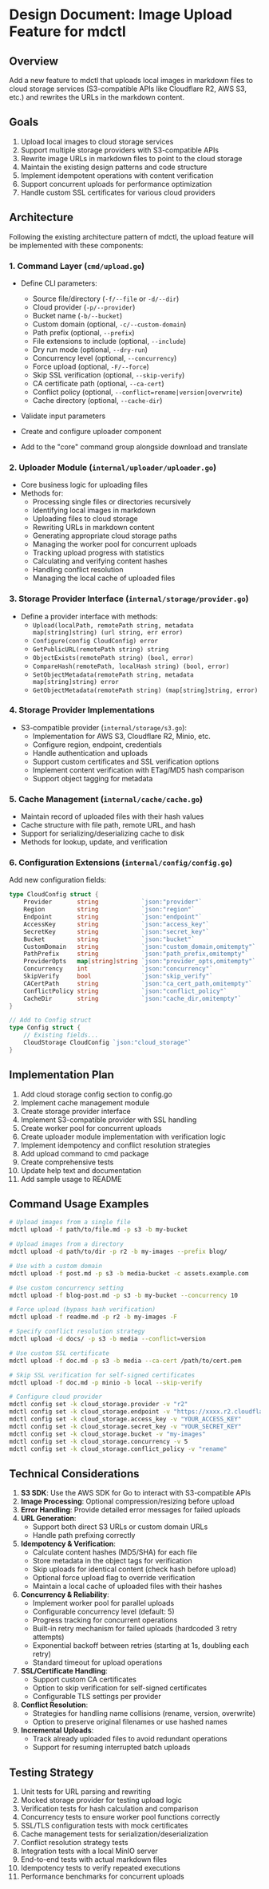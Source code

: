 # Design Document: Image Upload Feature for mdctl

## Overview

Add a new feature to mdctl that uploads local images in markdown files to cloud storage services (S3-compatible APIs like Cloudflare R2, AWS S3, etc.) and rewrites the URLs in the markdown content.

## Goals

1. Upload local images to cloud storage services
2. Support multiple storage providers with S3-compatible APIs
3. Rewrite image URLs in markdown files to point to the cloud storage
4. Maintain the existing design patterns and code structure
5. Implement idempotent operations with content verification
6. Support concurrent uploads for performance optimization
7. Handle custom SSL certificates for various cloud providers

## Architecture

Following the existing architecture pattern of mdctl, the upload feature will be implemented with these components:

### 1. Command Layer (`cmd/upload.go`)

- Define CLI parameters:
  - Source file/directory (`-f/--file` or `-d/--dir`)
  - Cloud provider (`-p/--provider`)
  - Bucket name (`-b/--bucket`)
  - Custom domain (optional, `-c/--custom-domain`)
  - Path prefix (optional, `--prefix`)
  - File extensions to include (optional, `--include`)
  - Dry run mode (optional, `--dry-run`)
  - Concurrency level (optional, `--concurrency`)
  - Force upload (optional, `-F/--force`)
  - Skip SSL verification (optional, `--skip-verify`)
  - CA certificate path (optional, `--ca-cert`)
  - Conflict policy (optional, `--conflict=rename|version|overwrite`)
  - Cache directory (optional, `--cache-dir`)

- Validate input parameters
- Create and configure uploader component
- Add to the "core" command group alongside download and translate

### 2. Uploader Module (`internal/uploader/uploader.go`)

- Core business logic for uploading files
- Methods for:
  - Processing single files or directories recursively
  - Identifying local images in markdown
  - Uploading files to cloud storage
  - Rewriting URLs in markdown content
  - Generating appropriate cloud storage paths
  - Managing the worker pool for concurrent uploads
  - Tracking upload progress with statistics
  - Calculating and verifying content hashes
  - Handling conflict resolution
  - Managing the local cache of uploaded files

### 3. Storage Provider Interface (`internal/storage/provider.go`)

- Define a provider interface with methods:
  - `Upload(localPath, remotePath string, metadata map[string]string) (url string, err error)`
  - `Configure(config CloudConfig) error`
  - `GetPublicURL(remotePath string) string`
  - `ObjectExists(remotePath string) (bool, error)`
  - `CompareHash(remotePath, localHash string) (bool, error)`
  - `SetObjectMetadata(remotePath string, metadata map[string]string) error`
  - `GetObjectMetadata(remotePath string) (map[string]string, error)`

### 4. Storage Provider Implementations

- S3-compatible provider (`internal/storage/s3.go`):
  - Implementation for AWS S3, Cloudflare R2, Minio, etc.
  - Configure region, endpoint, credentials
  - Handle authentication and uploads
  - Support custom certificates and SSL verification options
  - Implement content verification with ETag/MD5 hash comparison
  - Support object tagging for metadata

### 5. Cache Management (`internal/cache/cache.go`)

- Maintain record of uploaded files with their hash values
- Cache structure with file path, remote URL, and hash
- Support for serializing/deserializing cache to disk
- Methods for lookup, update, and verification

### 6. Configuration Extensions (`internal/config/config.go`)

Add new configuration fields:
```go
type CloudConfig struct {
    Provider       string            `json:"provider"`
    Region         string            `json:"region"`
    Endpoint       string            `json:"endpoint"`
    AccessKey      string            `json:"access_key"`
    SecretKey      string            `json:"secret_key"`
    Bucket         string            `json:"bucket"`
    CustomDomain   string            `json:"custom_domain,omitempty"`
    PathPrefix     string            `json:"path_prefix,omitempty"`
    ProviderOpts   map[string]string `json:"provider_opts,omitempty"`
    Concurrency    int               `json:"concurrency"`
    SkipVerify     bool              `json:"skip_verify"`
    CACertPath     string            `json:"ca_cert_path,omitempty"`
    ConflictPolicy string            `json:"conflict_policy"`
    CacheDir       string            `json:"cache_dir,omitempty"`
}

// Add to Config struct
type Config struct {
    // Existing fields...
    CloudStorage CloudConfig `json:"cloud_storage"`
}
```

## Implementation Plan

1. Add cloud storage config section to config.go
2. Implement cache management module
3. Create storage provider interface 
4. Implement S3-compatible provider with SSL handling
5. Create worker pool for concurrent uploads
6. Create uploader module implementation with verification logic
7. Implement idempotency and conflict resolution strategies  
8. Add upload command to cmd package
9. Create comprehensive tests
10. Update help text and documentation
11. Add sample usage to README

## Command Usage Examples

```bash
# Upload images from a single file
mdctl upload -f path/to/file.md -p s3 -b my-bucket

# Upload images from a directory
mdctl upload -d path/to/dir -p r2 -b my-images --prefix blog/

# Use with a custom domain
mdctl upload -f post.md -p s3 -b media-bucket -c assets.example.com

# Use custom concurrency setting
mdctl upload -f blog-post.md -p s3 -b my-bucket --concurrency 10

# Force upload (bypass hash verification)
mdctl upload -f readme.md -p r2 -b my-images -F

# Specify conflict resolution strategy
mdctl upload -d docs/ -p s3 -b media --conflict=version

# Use custom SSL certificate
mdctl upload -f doc.md -p s3 -b media --ca-cert /path/to/cert.pem

# Skip SSL verification for self-signed certificates
mdctl upload -f doc.md -p minio -b local --skip-verify

# Configure cloud provider
mdctl config set -k cloud_storage.provider -v "r2"
mdctl config set -k cloud_storage.endpoint -v "https://xxxx.r2.cloudflarestorage.com"
mdctl config set -k cloud_storage.access_key -v "YOUR_ACCESS_KEY"
mdctl config set -k cloud_storage.secret_key -v "YOUR_SECRET_KEY"
mdctl config set -k cloud_storage.bucket -v "my-images"
mdctl config set -k cloud_storage.concurrency -v 5
mdctl config set -k cloud_storage.conflict_policy -v "rename"
```

## Technical Considerations

1. **S3 SDK**: Use the AWS SDK for Go to interact with S3-compatible APIs
2. **Image Processing**: Optional compression/resizing before upload
3. **Error Handling**: Provide detailed error messages for failed uploads
4. **URL Generation**:
   - Support both direct S3 URLs or custom domain URLs
   - Handle path prefixing correctly
5. **Idempotency & Verification**:
   - Calculate content hashes (MD5/SHA) for each file
   - Store metadata in the object tags for verification
   - Skip uploads for identical content (check hash before upload)
   - Optional force upload flag to override verification
   - Maintain a local cache of uploaded files with their hashes
6. **Concurrency & Reliability**:
   - Implement worker pool for parallel uploads
   - Configurable concurrency level (default: 5)
   - Progress tracking for concurrent operations
   - Built-in retry mechanism for failed uploads (hardcoded 3 retry attempts)
   - Exponential backoff between retries (starting at 1s, doubling each retry)
   - Standard timeout for upload operations
7. **SSL/Certificate Handling**:
   - Support custom CA certificates
   - Option to skip verification for self-signed certificates
   - Configurable TLS settings per provider
8. **Conflict Resolution**:
   - Strategies for handling name collisions (rename, version, overwrite)
   - Option to preserve original filenames or use hashed names
9. **Incremental Uploads**:
   - Track already uploaded files to avoid redundant operations
   - Support for resuming interrupted batch uploads

## Testing Strategy

1. Unit tests for URL parsing and rewriting
2. Mocked storage provider for testing upload logic
3. Verification tests for hash calculation and comparison
4. Concurrency tests to ensure worker pool functions correctly
5. SSL/TLS configuration tests with mock certificates
6. Cache management tests for serialization/deserialization
7. Conflict resolution strategy tests
8. Integration tests with a local MinIO server
9. End-to-end tests with actual markdown files
10. Idempotency tests to verify repeated executions
11. Performance benchmarks for concurrent uploads